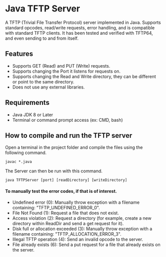 # Java TFTP Server

A TFTP (Trivial File Transfer Protocol) server implemented in Java. Supports standard opcodes, read/write requests, error handling, and is compatible with standard TFTP clients. It has been tested and verified with TFTP64, and even sending to and from itself.

## Features

- Supports GET (Read) and PUT (Write) requests.
- Supports changing the Port it listens for requests on.
- Supports changing the Read and Write directory, they can be different or point to the same directory.
- Does not use any external libraries.

## Requirements
- Java JDK 8 or Later
- Terminal or command prompt access (ex: CMD, bash)

## How to compile and run the TFTP server
Open a terminal in the project folder and compile the files using the following command.
```
javac *.java
```

The Server can then be run with this command.
```
java TFTPServer [port] [readDirectory] [writeDirectory]
```

#### To manually test the error codes, if that is of interest.
  - Undefined error (0): Manually throw exception with a filename containing: "TFTP_UNDEFINED_ERROR_0".
  - File Not Found (1): Request a file that does not exist.
  - Access violation (2): Request a directory (for example, create a new directory within ReadDir and send a get request for it).
  - Disk full or allocation exceeded (3): Manually throw exception with a filename containing: "TFTP_ALLOCATION_ERROR_3".
  - Illegal TFTP operation (4): Send an invalid opcode to the server.
  - File already exists (6): Send a put request for a file that already exists on the server.
